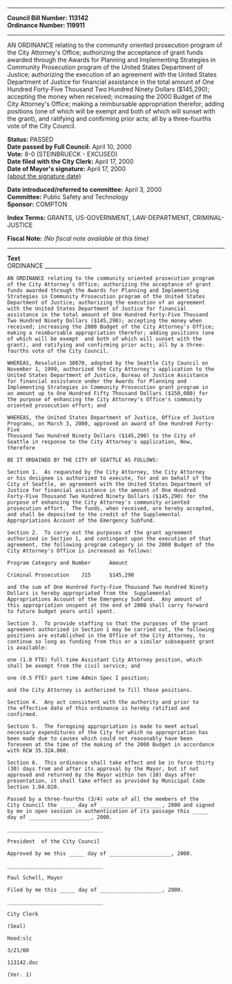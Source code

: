 * * * * *  
  
**Council Bill Number: [](#h0)[](#h2)113142**   
**Ordinance Number: 119911**  
  
* * * * *  
  
AN ORDINANCE relating to the community oriented prosecution program of the City Attorney's Office; authorizing the acceptance of grant funds awarded through the Awards for Planning and Implementing Strategies in Community Prosecution program of the United States Department of Justice; authorizing the execution of an agreement with the United States Department of Justice for financial assistance in the total amount of One Hundred Forty-Five Thousand Two Hundred Ninety Dollars ($145,290); accepting the money when received; increasing the 2000 Budget of the City Attorney's Office; making a reimbursable appropriation therefor; adding positions (one of which will be exempt and both of which will sunset with the grant), and ratifying and confirming prior acts; all by a three-fourths vote of the City Council.  
  
**Status:** PASSED   
**Date passed by Full Council:** April 10, 2000   
**Vote:** 8-0 (STEINBRUECK - EXCUSED)   
**Date filed with the City Clerk:** April 17, 2000   
**Date of Mayor's signature:** April 17, 2000   
[(about the signature date)](/~public/approvaldate.htm)   
  
  
**Date introduced/referred to committee:** April 3, 2000   
**Committee:** Public Safety and Technology   
**Sponsor:** COMPTON   
  
**Index Terms:** GRANTS, US-GOVERNMENT, LAW-DEPARTMENT, CRIMINAL-JUSTICE  
  
**Fiscal Note:** *(No fiscal note available at this time)*  
  
* * * * *  
  
**Text**  
    ORDINANCE _________________  
  
    AN ORDINANCE relating to the community oriented prosecution program  
    of the City Attorney's Office; authorizing the acceptance of grant  
    funds awarded through the Awards for Planning and Implementing  
    Strategies in Community Prosecution program of the United States  
    Department of Justice; authorizing the execution of an agreement  
    with the United States Department of Justice for financial  
    assistance in the total amount of One Hundred Forty-Five Thousand  
    Two Hundred Ninety Dollars ($145,290); accepting the money when  
    received; increasing the 2000 Budget of the City Attorney's Office;  
    making a reimbursable appropriation therefor; adding positions (one  
    of which will be exempt  and both of which will sunset with the  
    grant), and ratifying and confirming prior acts; all by a three-  
    fourths vote of the City Council.  
  
    WHEREAS, Resolution 30070, adopted by the Seattle City Council on  
    November 1, 1999, authorized the City Attorney's application to the  
    United States Department of Justice, Bureau of Justice Assistance  
    for financial assistance under the Awards for Planning and  
    Implementing Strategies in Community Prosecution grant program in  
    an amount up to One Hundred Fifty Thousand Dollars ($150,000) for  
    the purpose of enhancing the City Attorney's Office's community  
    oriented prosecution effort; and  
  
    WHEREAS, the United States Department of Justice, Office of Justice  
    Programs, on March 3, 2000, approved an award of One Hundred Forty-Five  
    Thousand Two Hundred Ninety Dollars ($145,290) to the City of  
    Seattle in response to the City Attorney's application, Now,  
    therefore  
  
    BE IT ORDAINED BY THE CITY OF SEATTLE AS FOLLOWS:  
  
    Section 1.  As requested by the City Attorney, the City Attorney  
    or his designee is authorized to execute, for and on behalf of the  
    City of Seattle, an agreement with the United States Department of  
    Justice for financial assistance in the amount of One Hundred  
    Forty-Five Thousand Two Hundred Ninety Dollars ($145,290) for the  
    purpose of enhancing the City Attorney's community oriented  
    prosecution effort.  The funds, when received, are hereby accepted,  
    and shall be deposited to the credit of the Supplemental  
    Appropriations Account of the Emergency Subfund.  
  
    Section 2.  To carry out the purposes of the grant agreement  
    authorized in Section 1, and contingent upon the execution of that  
    agreement, the following program category in the 2000 Budget of the  
    City Attorney's Office is increased as follows:  
  
    Program Category and Number      Amount  
  
    Criminal Prosecution    J15      $145,290  
  
    and the sum of One Hundred Forty-Five Thousand Two Hundred Ninety  
    Dollars is hereby appropriated from the  Supplemental  
    Appropriations Account of the Emergency Subfund.  Any amount of  
    this appropriation unspent at the end of 2000 shall carry forward  
    to future budget years until spent.  
  
    Section 3.  To provide staffing so that the purposes of the grant  
    agreement authorized in Section 1 may be carried out, the following  
    positions are established in the Office of the City Attorney, to  
    continue so long as funding from this or a similar subsequent grant  
    is available:  
  
    one (1.0 FTE) full time Assistant City Attorney position, which  
    shall be exempt from the civil service; and  
  
    one (0.5 FTE) part time Admin Spec I position;  
  
    and the City Attorney is authorized to fill those positions.  
  
    Section 4.  Any act consistent with the authority and prior to  
    the effective date of this ordinance is hereby ratified and  
    confirmed.  
  
    Section 5.  The foregoing appropriation is made to meet actual  
    necessary expenditures of the City for which no appropriation has  
    been made due to causes which could not reasonably have been  
    foreseen at the time of the making of the 2000 Budget in accordance  
    with RCW 35.32A.060.  
  
    Section 6.  This ordinance shall take effect and be in force thirty  
    (30) days from and after its approval by the Mayor, but if not  
    approved and returned by the Mayor within ten (10) days after  
    presentation, it shall take effect as provided by Municipal Code  
    Section 1.04.020.  
  
    Passed by a three-fourths (3/4) vote of all the members of the  
    City Council the _____ day of ____________________, 2000 and signed  
    by me in open session in authentication of its passage this _____  
    day of ____________________, 2000.  
  
    _______________________________  
  
    President  of the City Council  
  
    Approved by me this _____ day of ____________________, 2000.  
  
    _______________________________  
  
    Paul Schell, Mayor  
  
    Filed by me this _____ day of ____________________, 2000.  
  
    _______________________________  
  
    City Clerk  
  
    (Seal)  
  
    Hood:slc  
  
    3/21/00  
  
    113142.doc  
  
    (Ver. 1)  
